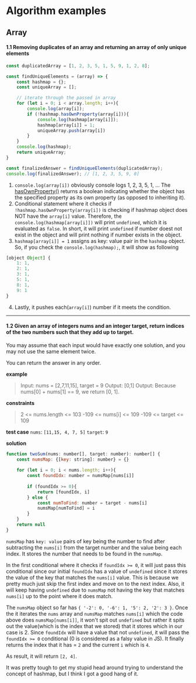# Algorithm examples

## Array

#### 1.1 Removing duplicates of an array and returning an array of only unique elements

```javascript
const duplicatedArray = [1, 2, 3, 5, 1, 5, 9, 1, 2, 8];

const findUniqueElements = (array) => {
    const hashmap = {};
    const uniqueArray = [];

    // iterate through the passed in array
    for (let i = 0; i < array.length; i++){
        console.log(array[i]);
        if (!hashmap.hasOwnProperty(array[i])){
            console.log(hashmap[array[i]]);
            hashmap[array[i]] = 1;
            uniqueArray.push(array[i])
        }
    }
    console.log(hashmap);
    return uniqueArray;
}

const finalizedAnswer = findUniqueElements(duplicatedArray);
console.log(finalizedAnswer); // [1, 2, 3, 5, 9, 8]
```
1. `console.log(array[i])` obviously console logs 1, 2, 3, 5, 1, ...
The [hasOwnProperty()](https://developer.mozilla.org/en-US/docs/Web/JavaScript/Reference/Global_Objects/Object/hasOwnProperty) returns a boolean indicating whether the object has the specified property as its own property (as opposed to inheriting it).
2. Conditional statement where it checks if `!hashmap.hasOwnProperty(array[i])` is checking if hashmap object does NOT have the `array[i]` value. Therefore, the `console.log(hashmap[array[i]])` will print `undefined`, which it is evaluated as `false`. In short, it will print `undefined` if number doest not exist in the object and will print nothing if number exists in the object.
3. `hashmap[array[i]] = 1` assigns as key: value pair in the `hashmap` object. So, if you check the `console.log(hashmap);`, it will show as following
```javascript
[object Object] {
    1: 1,
    2: 1,
    3: 1,
    5: 1,
    8: 1,
    9: 1
}
```
4. Lastly, it pushes each(`array[i]`) number if it meets the condition.

---

#### 1.2 Given an array of integers nums and an integer target, return indices of the two numbers such that they add up to target.

You may assume that each input would have exactly one solution, and you may not use the same element twice.

You can return the answer in any order.

**example**
> Input: nums = [2,7,11,15], target = 9
>Output: [0,1]
> Output: Because nums[0] + nums[1] == 9, we return [0, 1].

**constraints**
> 2 <= nums.length <= 103
>-109 <= nums[i] <= 109
>-109 <= target <= 109

**test case**
`nums`: `[11,15, 4, 7, 5]`
`target`: `9`

**solution**
```javascript
function twoSum(nums: number[], target: number): number[] {
    const numsMap: {[key: string]: number} = {}
    
    for (let i = 0; i < nums.length; i++){
        const foundIdx: number = numsMap[nums[i]]
        
        if (foundIdx >= 0){
            return [foundIdx, i]
        } else {
            const numToFind: number = target - nums[i]
            numsMap[numToFind] = i
        }
    }
    return null
}
```

`numsMap` has `key: value` pairs of key being the number to find after subtracting the `nums[i]` from the target number and the value being each index. It stores the number that needs to be found in the `numsMap`.

In the first conditional where it checks if `foundIdx >= 0`, it will just pass this conditional since our initial `foundIdx` has a value of `undefined` since it stores the value of the key that matches the `nums[i]` value. This is because we pretty much just skip the first index and move on to the next index. Also, it will keep having `undefined` due to `numsMap` not having the key that matches `nums[i]` up to the point where it does match.

The `numsMap` object so far has `{ '-2': 0, '-6': 1, '5': 2, '2': 3 }`. Once the it iterates the `nums` array and `numsMap` matches `nums[i]` which the code above does `numsMap[nums[i]]`, it won't spit out `undefined` but rather it spits out the value(which is the index that we stored) that it stores which in our case is 2. Since `foundIdx` will have a value that not `undefined`, it will pass the `foundIdx >= 0` conditional (0 is considered as a falsy value in JS). It finally returns the index that it has = `2` and the current `i` which is `4`.

As result, it will return `[2, 4]`.

It was pretty tough to get my stupid head around trying to understand the concept of hashmap, but I think I got a good hang of it.